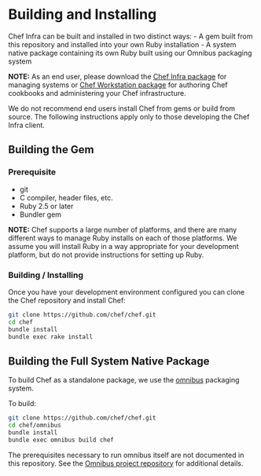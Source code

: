 # Building and Installing

Chef Infra can be built and installed in two distinct ways:
	- A gem built from this repository and installed into your own Ruby installation
	- A system native package containing its own Ruby built using our Omnibus packaging system

**NOTE:** As an end user, please download the [Chef Infra package](https://downloads.chef.io/chef) for managing systems or [Chef Workstation package](https://downloads.chef.io/chef-workstation) for authoring Chef cookbooks and administering your Chef infrastructure.

We do not recommend end users install Chef from gems or build from source. The following instructions apply only to those developing the Chef Infra client.

## Building the Gem

### Prerequisite

- git
- C compiler, header files, etc.
- Ruby 2.5 or later
- Bundler gem

**NOTE:** Chef supports a large number of platforms, and there are many different ways to manage Ruby installs on each of those platforms. We assume you will install Ruby in a way appropriate for your development platform, but do not provide instructions for setting up Ruby.

### Building / Installing

Once you have your development environment configured you can clone the Chef repository and install Chef:

```bash
git clone https://github.com/chef/chef.git
cd chef
bundle install
bundle exec rake install
```

## Building the Full System Native Package

To build Chef as a standalone package, we use the [omnibus](omnibus/README.md) packaging system.

To build:

```bash
git clone https://github.com/chef/chef.git
cd chef/omnibus
bundle install
bundle exec omnibus build chef
```

The prerequisites necessary to run omnibus itself are not documented in this repository. See the [Omnibus project repository](https://github.com/chef/omnibus) for additional details.
